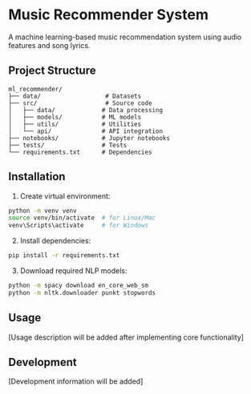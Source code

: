 # Music Recommender System

A machine learning-based music recommendation system using audio features and song lyrics.

## Project Structure

```
ml_recommender/
├── data/                  # Datasets
├── src/                   # Source code
│   ├── data/             # Data processing
│   ├── models/           # ML models
│   ├── utils/            # Utilities
│   └── api/              # API integration
├── notebooks/            # Jupyter notebooks
├── tests/                # Tests
└── requirements.txt      # Dependencies
```

## Installation

1. Create virtual environment:
```bash
python -m venv venv
source venv/bin/activate  # for Linux/Mac
venv\Scripts\activate     # for Windows
```

2. Install dependencies:
```bash
pip install -r requirements.txt
```

3. Download required NLP models:
```bash
python -m spacy download en_core_web_sm
python -m nltk.downloader punkt stopwords
```

## Usage

[Usage description will be added after implementing core functionality]

## Development

[Development information will be added] 